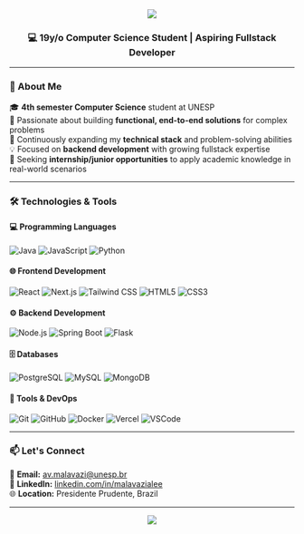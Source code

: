 <!-- BANNER -->
<div align="center">
  <img src="https://capsule-render.vercel.app/api?type=waving&color=0:1e3a8a,100:3b82f6&height=180&section=header&text=👋%20Hello!%20I'm%20Alexandre&fontSize=36&fontColor=ffffff&fontAlignY=35&animation=fadeIn" />
</div>

<h3 align="center">💻 19y/o Computer Science Student | Aspiring Fullstack Developer</h3>

---

### 🧠 About Me  
🎓 **4th semester Computer Science** student at UNESP  
🚀 Passionate about building **functional, end-to-end solutions** for complex problems  
🧩 Continuously expanding my **technical stack** and problem-solving abilities  
💡 Focused on **backend development** with growing fullstack expertise  
🎯 Seeking **internship/junior opportunities** to apply academic knowledge in real-world scenarios

---

### 🛠️ Technologies & Tools  

#### 💻 **Programming Languages**
![Java](https://img.shields.io/badge/Java-ED8B00?style=for-the-badge&logo=openjdk&logoColor=white)
![JavaScript](https://img.shields.io/badge/JavaScript-F7DF1E?style=for-the-badge&logo=javascript&logoColor=black)
![Python](https://img.shields.io/badge/Python-3776AB?style=for-the-badge&logo=python&logoColor=white)

#### 🌐 **Frontend Development**
![React](https://img.shields.io/badge/React-20232A?style=for-the-badge&logo=react&logoColor=61DAFB)
![Next.js](https://img.shields.io/badge/Next.js-000000?style=for-the-badge&logo=nextdotjs&logoColor=white)
![Tailwind CSS](https://img.shields.io/badge/Tailwind_CSS-38B2AC?style=for-the-badge&logo=tailwind-css&logoColor=white)
![HTML5](https://img.shields.io/badge/HTML5-E34F26?style=for-the-badge&logo=html5&logoColor=white)
![CSS3](https://img.shields.io/badge/CSS3-1572B6?style=for-the-badge&logo=css3&logoColor=white)

#### ⚙️ **Backend Development**
![Node.js](https://img.shields.io/badge/Node.js-43853D?style=for-the-badge&logo=node.js&logoColor=white)
![Spring Boot](https://img.shields.io/badge/Spring_Boot-6DB33F?style=for-the-badge&logo=springboot&logoColor=white)
![Flask](https://img.shields.io/badge/Flask-000000?style=for-the-badge&logo=flask&logoColor=white)

#### 🗄️ **Databases**
![PostgreSQL](https://img.shields.io/badge/PostgreSQL-316192?style=for-the-badge&logo=postgresql&logoColor=white)
![MySQL](https://img.shields.io/badge/MySQL-005C84?style=for-the-badge&logo=mysql&logoColor=white)
![MongoDB](https://img.shields.io/badge/MongoDB-4EA94B?style=for-the-badge&logo=mongodb&logoColor=white)

#### 🧰 **Tools & DevOps**
![Git](https://img.shields.io/badge/Git-F05032?style=for-the-badge&logo=git&logoColor=white)
![GitHub](https://img.shields.io/badge/GitHub-181717?style=for-the-badge&logo=github&logoColor=white)
![Docker](https://img.shields.io/badge/Docker-2496ED?style=for-the-badge&logo=docker&logoColor=white)
![Vercel](https://img.shields.io/badge/Vercel-000000?style=for-the-badge&logo=vercel&logoColor=white)
![VSCode](https://img.shields.io/badge/VS_Code-0078D4?style=for-the-badge&logo=visual-studio-code&logoColor=white)


---


### 📫 Let's Connect

📧 **Email:** [av.malavazi@unesp.br](mailto:av.malavazi@unesp.br)  
💼 **LinkedIn:** [linkedin.com/in/malavazialee](https://www.linkedin.com/in/malavazialee/)  
🌐 **Location:** Presidente Prudente, Brazil  

---

<div align="center">
  <img src="https://capsule-render.vercel.app/api?type=waving&color=0:3b82f6,100:1e3a8a&height=120&section=footer" />
</div>
